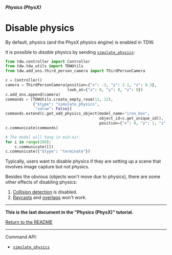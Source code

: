 ##### Physics (PhysX)

# Disable physics

By default, physics (and the PhysX physics engine) is enabled in TDW.

It is possible to *disable* physics by sending [`simulate_physics`](../../api/command_api.md#simulate_physics):

```python
from tdw.controller import Controller
from tdw.tdw_utils import TDWUtils
from tdw.add_ons.third_person_camera import ThirdPersonCamera

c = Controller()
camera = ThirdPersonCamera(position={"x": -3, "y": 2.1, "z": 0.5},
                           look_at={"x": 0, "y": 0, "z": 0})
c.add_ons.append(camera)
commands = [TDWUtils.create_empty_room(12, 12),
            {"$type": "simulate_physics",
             "value": False}]
commands.extend(c.get_add_physics_object(model_name="iron_box",
                                         object_id=c.get_unique_id(),
                                         position={"x": 0, "y": 1, "z": 0}))
c.communicate(commands)

# The model will hang in mid-air.
for i in range(200):
    c.communicate([])
c.communicate({"$type": "terminate"})
```

Typically, users want to disable physics if they are setting up a scene that involves image capture but not physics. 

Besides the obvious (objects won't move due to physics), there are some other effects of disabling physics:

1. [Collision detection](collisions.md) is disabled.
2. [Raycasts](../objects_and_scenes/raycast.md) and [overlaps](../objects_and_scenes/overlap.md) won't work.

***

**This is the last document in the "Physics (PhysX)" tutorial.**

[Return to the README](../../../README.md)

***

Command API:

- [`simulate_physics`](../../api/command_api.md#simulate_physics)